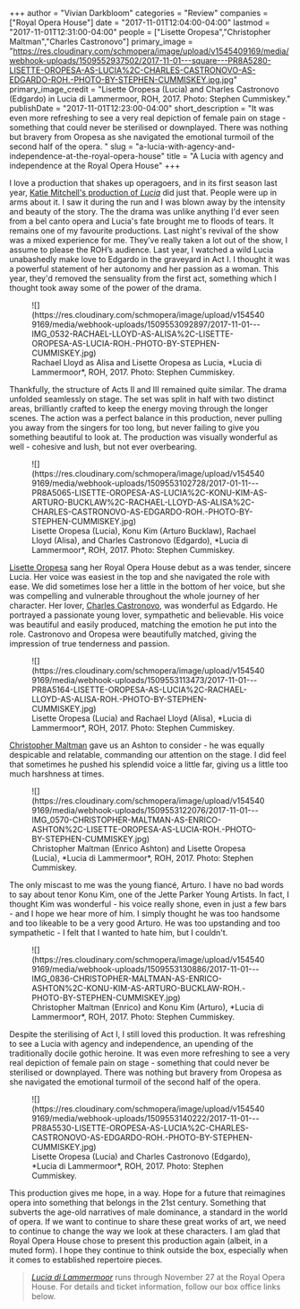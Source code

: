 +++
author = "Vivian Darkbloom"
categories = "Review"
companies = ["Royal Opera House"]
date = "2017-11-01T12:04:00-04:00"
lastmod = "2017-11-01T12:31:00-04:00"
people = ["Lisette Oropesa","Christopher Maltman","Charles Castronovo"]
primary_image = "https://res.cloudinary.com/schmopera/image/upload/v1545409169/media/webhook-uploads/1509552937502/2017-11-01---square---PR8A5280-LISETTE-OROPESA-AS-LUCIA%2C-CHARLES-CASTRONOVO-AS-EDGARDO-ROH.-PHOTO-BY-STEPHEN-CUMMISKEY.jpg.jpg"
primary_image_credit = "Lisette Oropesa (Lucia) and Charles Castronovo (Edgardo) in Lucia di Lammermoor, ROH, 2017. Photo: Stephen Cummiskey."
publishDate = "2017-11-01T12:23:00-04:00"
short_description = "It was even more refreshing to see a very real depiction of female pain on stage - something that could never be sterilised or downplayed. There was nothing but bravery from Oropesa as she navigated the emotional turmoil of the second half of the opera. "
slug = "a-lucia-with-agency-and-independence-at-the-royal-opera-house"
title = "A Lucia with agency and independence at the Royal Opera House"
+++

I love a production that shakes up operagoers, and in its first season last year, [Katie Mitchell's production of *Lucia*](/in-review-lucia-di-lammermoor-at-roh/) did just that. People were up in arms about it. I saw it during the run and I was blown away by the intensity and beauty of the story. The the drama was unlike anything I'd ever seen from a bel canto opera and Lucia's fate brought me to floods of tears. It remains one of my favourite productions. Last night's revival of the show was a mixed experience for me. They’ve really taken a lot out of the show, I assume to please the ROH’s audience. Last year, I watched a wild Lucia unabashedly make love to Edgardo in the graveyard in Act I. I thought it was a powerful statement of her autonomy and her passion as a woman. This year, they'd removed the sensuality from the first act, something which I thought took away some of the power of the drama.

<figure data-type="image">
![](https://res.cloudinary.com/schmopera/image/upload/v1545409169/media/webhook-uploads/1509553092897/2017-11-01---IMG_0532-RACHAEL-LLOYD-AS-ALISA%2C-LISETTE-OROPESA-AS-LUCIA-ROH.-PHOTO-BY-STEPHEN-CUMMISKEY.jpg)
<figcaption>Rachael Lloyd as Alisa and Lisette Oropesa as Lucia, *Lucia di Lammermoor*, ROH, 2017. Photo: Stephen Cummiskey.</figcaption>
</figure>

Thankfully, the structure of Acts II and III remained quite similar. The drama unfolded seamlessly on stage. The set was split in half with two distinct areas, brilliantly crafted to keep the energy moving through the longer scenes. The action was a perfect balance in this production, never pulling you away from the singers for too long, but never failing to give you something beautiful to look at.  The production was visually wonderful as well - cohesive and lush, but not ever overbearing.

<figure data-type="image">
![](https://res.cloudinary.com/schmopera/image/upload/v1545409169/media/webhook-uploads/1509553102728/2017-01-11---PR8A5065-LISETTE-OROPESA-AS-LUCIA%2C-KONU-KIM-AS-ARTURO-BUCKLAW%2C-RACHAEL-LLOYD-AS-ALISA%2C-CHARLES-CASTRONOVO-AS-EDGARDO-ROH.-PHOTO-BY-STEPHEN-CUMMISKEY.jpg)
<figcaption>Lisette Oropesa (Lucia), Konu Kim (Arturo Bucklaw), Rachael Lloyd (Alisa), and Charles Castronovo (Edgardo), *Lucia di Lammermoor*, ROH, 2017. Photo: Stephen Cummiskey.</figcaption>
</figure>

[Lisette Oropesa](/talking-with-singers-lisette-oropesa/) sang her Royal Opera House debut as a was tender, sincere Lucia. Her voice was easiest in the top and she navigated the role with ease. We did sometimes lose her a little in the bottom of her voice, but she was compelling and vulnerable throughout the whole journey of her character. Her lover, [Charles Castronovo](/scene/people/charles-castronovo/), was wonderful as Edgardo. He portrayed a passionate young lover, sympathetic and believable. His voice was beautiful and easily produced, matching the emotion he put into the role. Castronovo and Oropesa were beautifully matched, giving the impression of true tenderness and passion.

<figure data-type="image">
![](https://res.cloudinary.com/schmopera/image/upload/v1545409169/media/webhook-uploads/1509553113473/2017-11-01---PR8A5164-LISETTE-OROPESA-AS-LUCIA%2C-RACHAEL-LLOYD-AS-ALISA-ROH.-PHOTO-BY-STEPHEN-CUMMISKEY.jpg)
<figcaption>Lisette Oropesa (Lucia) and Rachael Lloyd (Alisa), *Lucia di Lammermoor*, ROH, 2017. Photo: Stephen Cummiskey.</figcaption>
</figure>

[Christopher Maltman](/scene/people/christopher-maltman/) gave us an Ashton to consider - he was equally despicable and relatable, commanding our attention on the stage. I did feel that sometimes he pushed his splendid voice a little far, giving us a little too much harshness at times.

<figure data-type="image">
![](https://res.cloudinary.com/schmopera/image/upload/v1545409169/media/webhook-uploads/1509553122076/2017-11-01---IMG_0570-CHRISTOPHER-MALTMAN-AS-ENRICO-ASHTON%2C-LISETTE-OROPESA-AS-LUCIA-ROH.-PHOTO-BY-STEPHEN-CUMMISKEY.jpg)
<figcaption>Christopher Maltman (Enrico Ashton) and Lisette Oropesa (Lucia), *Lucia di Lammermoor*, ROH, 2017. Photo: Stephen Cummiskey.</figcaption>
</figure>

The only miscast to me was the young fiancé, Arturo. I have no bad words to say about tenor Konu Kim, one of the Jette Parker Young Artists. In fact, I thought Kim was wonderful - his voice really shone, even in just a few bars - and I hope we hear more of him. I simply thought he was too handsome and too likeable to be a very good Arturo. He was too upstanding and too sympathetic - I felt that I wanted to hate him, but I couldn't.

<figure data-type="image">
![](https://res.cloudinary.com/schmopera/image/upload/v1545409169/media/webhook-uploads/1509553130886/2017-11-01---IMG_0836-CHRISTOPHER-MALTMAN-AS-ENRICO-ASHTON%2C-KONU-KIM-AS-ARTURO-BUCKLAW-ROH.-PHOTO-BY-STEPHEN-CUMMISKEY.jpg)
<figcaption>Christopher Maltman (Enrico) and Konu Kim (Arturo), *Lucia di Lammermoor*, ROH, 2017. Photo: Stephen Cummiskey.</figcaption>
</figure>

Despite the sterilising of Act I, I still loved this production. It was refreshing to see a Lucia with agency and independence, an upending of the traditionally docile gothic heroine. It was even more refreshing to see a very real depiction of female pain on stage - something that could never be sterilised or downplayed. There was nothing but bravery from Oropesa as she navigated the emotional turmoil of the second half of the opera. 

<figure data-type="image">
![](https://res.cloudinary.com/schmopera/image/upload/v1545409169/media/webhook-uploads/1509553140222/2017-11-01---PR8A5530-LISETTE-OROPESA-AS-LUCIA%2C-CHARLES-CASTRONOVO-AS-EDGARDO-ROH.-PHOTO-BY-STEPHEN-CUMMISKEY.jpg)
<figcaption>Lisette Oropesa (Lucia) and Charles Castronovo (Edgardo), *Lucia di Lammermoor*, ROH, 2017. Photo: Stephen Cummiskey.</figcaption>
</figure>

This production gives me hope, in a way. Hope for a future that reimagines opera into something that belongs in the 21st century. Something that subverts the age-old narratives of male dominance, a standard in the world of opera. If we want to continue to share these great works of art, we need to continue to change the way we look at these characters. I am glad that Royal Opera House chose to present this production again (albeit, in a muted form). I hope they continue to think outside the box, especially when it comes to established repertoire pieces.

>[*Lucia di Lammermoor*](http://www.roh.org.uk/productions/lucia-di-lammermoor-by-katie-mitchell) runs through November 27 at the Royal Opera House. For details and ticket information, follow our box office links below.
